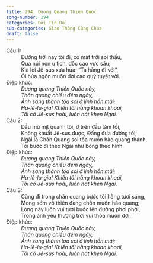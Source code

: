 ```yaml
---
title: 294. Dương Quang Thiên Quốc
song-number: 294
categories: Đời Tín Đồ
sub-categories: Giao Thông Cùng Chúa
draft: false
---
```

<dl><dt>Câu 1:</dt><dd data-verse="1">Đường trời nay tôi đi, có mặt trời soi thấu, <br/>Qua núi non u tịch, dốc cao vực sâu; <br/>Kìa lời Jê-sus xưa hứa: “Ta hằng đi với”, <br/>Ôi hứa ngôn muôn đời cao quý tuyệt vời. </dd><dt>Điệp khúc:</dt><dd data-chorus="1"><em>Dương quang Thiên Quốc này, <br/>Thần quang chiếu đêm ngày, <br/>Ánh sáng thánh tỏa soi ở linh hồn mãi; <br/>Ha-lê-lu-gia! Khiến tôi hằng khoan khoái, <br/>Tôi có Jê-sus hoài, luôn hát khen Ngài. </em></dd><dt>Câu 2:</dt><dd data-verse="2">Dầu mù mịt quanh tôi, ở trên đầu tăm tối, <br/>Không khuất Jê-sus được, Đấng đưa đường tôi; <br/>Ngài là Chân Quang soi tỏa muôn hào quang thánh, <br/>Tôi bước đi theo Ngài như bóng theo hình. </dd><dt>Điệp khúc:</dt><dd data-chorus="1"><em>Dương quang Thiên Quốc này, <br/>Thần quang chiếu đêm ngày, <br/>Ánh sáng thánh tỏa soi ở linh hồn mãi; <br/>Ha-lê-lu-gia! Khiến tôi hằng khoan khoái, <br/>Tôi có Jê-sus hoài, luôn hát khen Ngài. </em></dd><dt>Câu 3:</dt><dd data-verse="3">Cùng đi trong chân quang bước tôi hằng tươi sáng, <br/>Mong sớm vô thiên đàng chốn muôn hào quang; <br/>Lòng này luôn vui tươi bước lên đường phơi phới, <br/>Trong ánh yêu thương trời vui thỏa muôn đời. </dd><dt>Điệp khúc:</dt><dd data-chorus="1"><em>Dương quang Thiên Quốc này, <br/>Thần quang chiếu đêm ngày, <br/>Ánh sáng thánh tỏa soi ở linh hồn mãi; <br/>Ha-lê-lu-gia! Khiến tôi hằng khoan khoái, <br/>Tôi có Jê-sus hoài, luôn hát khen Ngài. </em></dd></dl>